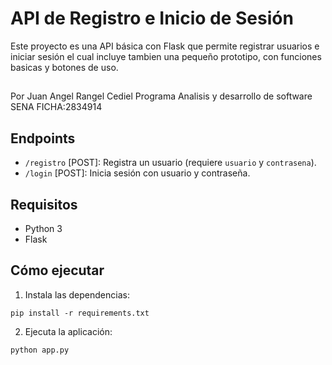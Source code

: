 # API de Registro e Inicio de Sesión

Este proyecto es una API básica con Flask que permite registrar usuarios e iniciar sesión el cual incluye tambien una pequeño prototipo, con funciones basicas y botones de uso.

##
Por Juan Angel Rangel Cediel
Programa Analisis y desarrollo de software SENA FICHA:2834914

## Endpoints

- `/registro` [POST]: Registra un usuario (requiere `usuario` y `contrasena`).
- `/login` [POST]: Inicia sesión con usuario y contraseña.

## Requisitos

- Python 3
- Flask

## Cómo ejecutar

1. Instala las dependencias:

```
pip install -r requirements.txt
```

2. Ejecuta la aplicación:

```
python app.py
```
